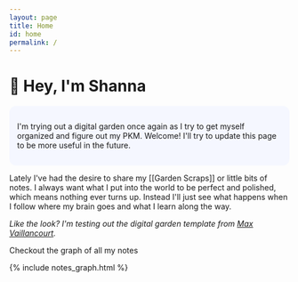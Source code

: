 ```yaml
---
layout: page
title: Home
id: home
permalink: /
---
```


# 👋 Hey, I'm Shanna

<p style="padding: 2em 1em; background: #f5f7ff; border-radius: 12px;">
I'm trying out a digital garden once again as I try to get myself organized and figure out my PKM. Welcome! I'll try to update this page to be more useful in the future. 
</p>

Lately I've had the desire to share my [[Garden Scraps]] or little bits of notes. I always want what I put into the world to be perfect and polished, which means nothing ever turns up. Instead I'll just see what happens when I follow where my brain goes and what I learn along the way.
<br>

*Like the look? I'm testing out the digital garden template from [Max Vaillancourt](https://twitter.com/vaillancourtmax).*


<p>Checkout the graph of all my notes</p>
{% include notes_graph.html %}

<style>
  .wrapper {
    max-width: 46em;
  }
</style>
